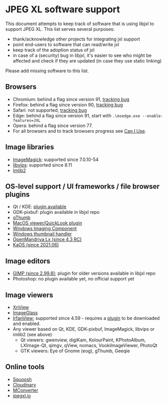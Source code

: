 # JPEG XL software support

This document attempts to keep track of software that is using libjxl to support JPEG XL.
This list serves several purposes:

- thank/acknowledge other projects for integrating jxl support
- point end-users to software that can read/write jxl
- keep track of the adoption status of jxl
- in case of a (security) bug in libjxl, it's easier to see who might be affected and check if they are updated (in case they use static linking)

Please add missing software to this list.

## Browsers

- Chromium: behind a flag since version 91, [tracking bug](https://bugs.chromium.org/p/chromium/issues/detail?id=1178058)
- Firefox: behind a flag since version 90, [tracking bug](https://bugzilla.mozilla.org/show_bug.cgi?id=1539075)
- Safari: not supported, [tracking bug](https://bugs.webkit.org/show_bug.cgi?id=208235)
- Edge: behind a flag since version 91, start with `.\msedge.exe --enable-features=JXL`
- Opera: behind a flag since version 77.
- For all browsers and to track browsers progress see [Can I Use](https://caniuse.com/jpegxl).

## Image libraries

- [ImageMagick](https://imagemagick.org/): supported since 7.0.10-54
- [libvips](https://libvips.github.io/libvips/): supported since 8.11
- [Imlib2](https://github.com/alistair7/imlib2-jxl)

## OS-level support / UI frameworks / file browser plugins

- Qt / KDE: [plugin available](https://github.com/novomesk/qt-jpegxl-image-plugin)
- GDK-pixbuf: plugin available in libjxl repo
- [gThumb](https://ubuntuhandbook.org/index.php/2021/04/gthumb-3-11-3-adds-jpeg-xl-support/)
- [MacOS viewer/QuickLook plugin](https://github.com/yllan/JXLook)
- [Windows Imaging Component](https://github.com/mirillis/jpegxl-wic)
- [Windows thumbnail handler](https://github.com/saschanaz/jxl-winthumb)
- [OpenMandriva Lx (since 4.3 RC)](https://www.openmandriva.org/en/news/article/openmandriva-lx-4-3-rc-available-for-testing)
- [KaOS (since 2021.06)](https://news.itsfoss.com/kaos-2021-06-release/)

## Image editors

- [GIMP (since 2.99.8)](https://www.gimp.org/news/2021/10/20/gimp-2-99-8-released/); plugin for older versions available in libjxl repo
- Photoshop: no plugin available yet, no official support yet

## Image viewers

- [XnView](https://www.xnview.com/en/)
- [ImageGlass](https://imageglass.org/)
- [IrfanView](https://www.irfanview.com/); supported since 4.59 - requires a [plugin](https://www.irfanview.com/plugins.htm) to be downloaded and enabled.
- Any viewer based on Qt, KDE, GDK-pixbuf, ImageMagick, libvips or imlib2 (see above)
  - Qt viewers: gwenview, digiKam, KolourPaint, KPhotoAlbum, LXImage-Qt, qimgv, qView, nomacs, VookiImageViewer, PhotoQt
  - GTK viewers: Eye of Gnome (eog), gThumb, Geeqie

## Online tools

- [Squoosh](https://squoosh.app/)
- [Cloudinary](https://cloudinary.com/blog/cloudinary_supports_jpeg_xl)
- [MConverter](https://mconverter.eu/)
- [jpegxl.io](https://jpegxl.io/)
